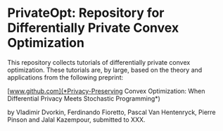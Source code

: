 # PrivateOpt: Repository for Differentially Private Convex Optimization

This repository collects tutorials of differentially private convex optimization. These tutorials are, by large, based on the theory and applications from the following preprint:

[www.github.com](*Privacy-Preserving Convex Optimization: When Differential Privacy Meets Stochastic Programming*)

by Vladimir Dvorkin, Ferdinando Fioretto, Pascal Van Hentenryck, Pierre Pinson and Jalal Kazempour, submitted to XXX. 


